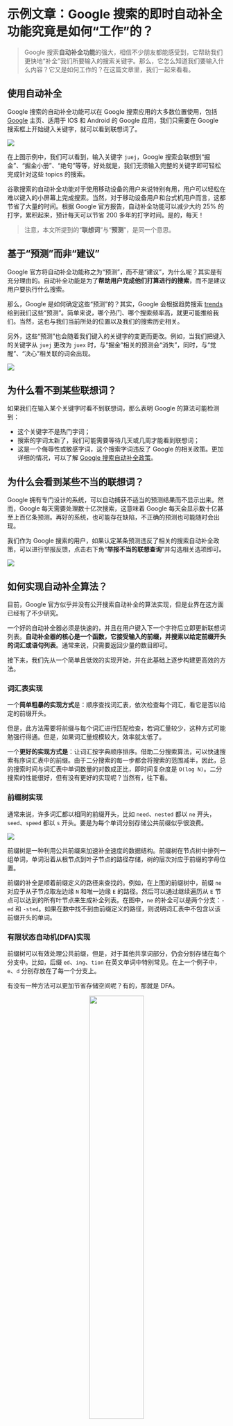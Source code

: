 # 示例文章：Google 搜索的即时自动补全功能究竟是如何“工作”的？
> Google 搜索**自动补全功能**的强大，相信不少朋友都能感受到，它帮助我们更快地“补全”我们所要输入的搜索关键字。那么，它怎么知道我们要输入什么内容？它又是如何工作的？在这篇文章里，我们一起来看看。

## 使用自动补全
Google 搜索的自动补全功能可以在 Google 搜索应用的大多数位置使用，包括 [Google](https://www.google.com/) 主页、适用于 IOS 和 Android 的 Google 应用，我们只需要在 Google 搜索框上开始键入关键字，就可以看到联想词了。

![](https://gitee.com/doocs/md/raw/master/assets/images/juej.gif)

在上图示例中，我们可以看到，输入关键字 `juej`，Google 搜索会联想到“掘金”、“掘金小册”、“绝句”等等，好处就是，我们无须输入完整的关键字即可轻松完成针对这些 topics 的搜索。

谷歌搜索的自动补全功能对于使用移动设备的用户来说特别有用，用户可以轻松在难以键入的小屏幕上完成搜索。当然，对于移动设备用户和台式机用户而言，这都节省了大量的时间。根据 Google 官方报告，自动补全功能可以减少大约 25% 的打字，累积起来，预计每天可以节省 200 多年的打字时间。是的，每天！

> 注意，本文所提到的“**联想词**”与“**预测**”，是同一个意思。

## 基于“预测”而非“建议”
Google 官方将自动补全功能称之为“预测”，而不是“建议”，为什么呢？其实是有充分理由的。自动补全功能是为了**帮助用户完成他们打算进行的搜索**，而不是建议用户要执行什么搜索。

那么，Google 是如何确定这些“预测”的？其实，Google 会根据趋势搜索 [trends](https://trends.google.com/trends/?geo=US) 给到我们这些“预测”。简单来说，哪个热门、哪个搜索频率高，就更可能推给我们。当然，这也与我们当前所处的位置以及我们的搜索历史相关。

另外，这些“预测”也会随着我们键入的关键字的变更而更改。例如，当我们把键入的关键字从 `juej` 更改为 `juex` 时，与“掘金”相关的预测会“消失”，同时，与“觉醒”、“决心”相关联的词会出现。

![](https://gitee.com/doocs/md/raw/master/assets/images/juex.gif)

## 为什么看不到某些联想词？
如果我们在输入某个关键字时看不到联想词，那么表明 Google 的算法可能检测到：

- 这个关键字不是热门字词；
- 搜索的字词太新了，我们可能需要等待几天或几周才能看到联想词；
- 这是一个侮辱性或敏感字词，这个搜索字词违反了 Google 的相关政策。更加详细的情况，可以了解 [Google 搜索自动补全政策](https://support.google.com/websearch/answer/7368877)。

## 为什么会看到某些不当的联想词？
Google 拥有专门设计的系统，可以自动捕获不适当的预测结果而不显示出来。然而，Google 每天需要处理数十亿次搜索，这意味着 Google 每天会显示数十亿甚至上百亿条预测。再好的系统，也可能存在缺陷，不正确的预测也可能随时会出现。

我们作为 Google 搜索的用户，如果认定某条预测违反了相关的搜索自动补全政策，可以进行举报反馈，点击右下角“**举报不当的联想查询**”并勾选相关选项即可。

![](https://gitee.com/doocs/md/raw/master/assets/images/feedback.gif)

## 如何实现自动补全算法？
目前，Google 官方似乎并没有公开搜索自动补全的算法实现，但是业界在这方面已经有了不少研究。

一个好的自动补全器必须是快速的，并且在用户键入下一个字符后立即更新联想词列表。**自动补全器的核心是一个函数，它接受输入的前缀，并搜索以给定前缀开头的词汇或语句列表**。通常来说，只需要返回少量的数目即可。

接下来，我们先从一个简单且低效的实现开始，并在此基础上逐步构建更高效的方法。

### 词汇表实现
一个**简单粗暴的实现方式**是：顺序查找词汇表，依次检查每个词汇，看它是否以给定的前缀开头。

但是，此方法需要将前缀与每个词汇进行匹配检查，若词汇量较少，这种方式可能勉强行得通。但是，如果词汇量规模较大，效率就太低了。

一个**更好的实现方式是**：让词汇按字典顺序排序。借助二分搜索算法，可以快速搜索有序词汇表中的前缀。由于二分搜索的每一步都会将搜索的范围减半，因此，总的搜索时间与词汇表中单词数量的对数成正比，即时间复杂度是 `O(log N)`。二分搜索的性能很好，但有没有更好的实现呢？当然有，往下看。

### 前缀树实现
通常来说，许多词汇都以相同的前缀开头，比如 `need`、`nested` 都以 `ne` 开头，`seed`、`speed` 都以 `s` 开头。要是为每个单词分别存储公共前缀似乎很浪费。

![](https://gitee.com/doocs/md/raw/master/assets/images/prefixtree.png)

前缀树是一种利用公共前缀来加速补全速度的数据结构。前缀树在节点树中排列一组单词，单词沿着从根节点到叶子节点的路径存储，树的层次对应于前缀的字母位置。

前缀的补全是顺着前缀定义的路径来查找的。例如，在上图的前缀树中，前缀 `ne` 对应于从子节点取左边缘 `N` 和唯一边缘 `E` 的路径。然后可以通过继续遍历从 `E` 节点可以达到的所有叶节点来生成补全列表。在图中，`ne` 的补全可以是两个分支：`-ed` 和 `-sted`。如果在数中找不到由前缀定义的路径，则说明词汇表中不包含以该前缀开头的单词。

### 有限状态自动机(DFA)实现
前缀树可以有效处理公共前缀，但是，对于其他共享词部分，仍会分别存储在每个分支中。比如，后缀 `ed`、`ing`、`tion` 在英文单词中特别常见。在上一个例子中，`e`、`d` 分别存放在了每一个分支上。

有没有一种方法可以更加节省存储空间呢？有的，那就是 DFA。

<center>
<img src="https://gitee.com/doocs/md/raw/master/assets/images/dfa.png" style="width: 50%;"></center>

在上面的例子中，单词 `need`、`nested`、`seed` 和 `speed` 仅由 9 个节点组成，而上一张图中的前缀树包含了 17 个节点。

可以看出，最小化前缀树 DFA 可以在很大程度上减少数据结构的大小。即使词汇量很大，最小化 DFA 通常也适合在内存中存储，避免昂贵的磁盘访问是实现快速自动补全的关键。

### 一些扩展
上面介绍了如何利用合理的数据结构实现基本的自动补全功能。这些数据结构可以通过多种方式进行扩展，从而改善用户体验。

通常，满足特定前缀的词汇可能很多，而用户界面上能够显示的却不多，我们更希望能显示最常搜索或者最有价值的词汇。这通常可以通过为词汇表中的每个单词增加一个代表单词值的**权重** `weight`，并且按照权重高低来排序自动补全列表。

- 对于排序后的词汇表来说，在词汇表每个元素上增加 `weight` 属性并不难；
- 对于前缀树来说，将 `weight` 存储在叶子节点中，也是很简单的一个实现；
- 对于 `DFA` 来说，则较为复杂。因为一个叶子节点可以通过多条路径到达。一种解决方案是将权重关联到路径而不是叶子节点。

目前有不少开源库都提供了这个功能，比如主流的搜索引擎框架 [Elasticsearch](https://www.elastic.co/products/elasticsearch)、[Solr](https://lucene.apache.org/solr/) 等，基于此，我们可以实现高效而强大的自动补全功能。

#### 推荐阅读
- [阿里又一个 20k+ stars 开源项目诞生，恭喜 fastjson！](https://mp.weixin.qq.com/s/RNKDCK2KoyeuMeEs6GUrow)
- [刷掉 90% 候选人的互联网大厂海量数据面试题（附题解 + 方法总结）](https://mp.weixin.qq.com/s/rjGqxUvrEqJNlo09GrT1Dw)
- [好用！期待已久的文本块功能究竟如何在 Java 13 中发挥作用？](https://mp.weixin.qq.com/s/kalGv5T8AZGxTnLHr2wDsA)
- [2019 GitHub 开源贡献排行榜新鲜出炉！微软谷歌领头，阿里跻身前 12！](https://mp.weixin.qq.com/s/_q812aGD1b9QvZ2WFI0Qgw)

---

欢迎关注我的公众号“**Doocs开源社区**”，原创技术文章第一时间推送。

<center>
    <img src="https://imgkr.cn-bj.ufileos.com/1092dc45-e817-4bb0-82b0-2b2b4826ccf2.gif" style="width: 100px;">
</center>

